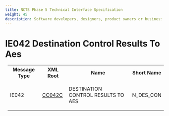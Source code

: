 ```yaml
---
title: NCTS Phase 5 Technical Interface Specification
weight: 45
description: Software developers, designers, product owners or business analysts. Integrate your software with the ERMIS service
---
```

# IE042 Destination Control Results To Aes
<table cellspacing="0" style="border-collapse:collapse;margin-left:6pt">
 <tr>
  <th>
   Message Type
  </th>
  <th>
   XML Root
  </th>
  <th>
   Name
  </th>
  <th>
   Short Name
  </th>
 </tr>
 <tr style="height:24pt">
  <td style="">
   <p class="s3" style="">
    IE042
   </p>
  </td>
  <td style="">
   <a href="https://github.com/hmrc/transit-movements-validator/blob/main/conf/xsd/cc042c.xsd">
    CC042C
   </a>
  </td>
  <td style="">
   <p class="s3" style="">
    DESTINATION CONTROL RESULTS TO AES
   </p>
  </td>
  <td style="">
   N_DES_CON
  </td>
 </tr>
</table>